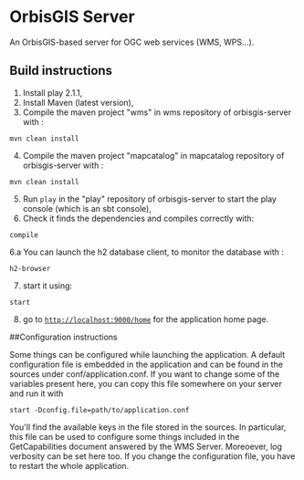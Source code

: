 OrbisGIS Server
=====================================

An OrbisGIS-based server for OGC web services (WMS, WPS...).

## Build instructions

1. Install play 2.1.1,
2. Install Maven (latest version),
3. Compile the maven project "wms" in wms repository of orbisgis-server with :

 ```
mvn clean install
```
4. Compile the maven project "mapcatalog" in mapcatalog repository of orbisgis-server with :

 ```
mvn clean install
```
5. Run `play` in the "play" repository of orbisgis-server to start the play console (which is an sbt console),
6. Check it finds the dependencies and compiles correctly with:

 ```
compile
```
6.a You can launch the h2 database client, to monitor the database with :

 ```
h2-browser
```
7. start it using:
 ```
start
```
8. go to [`http://localhost:9000/home`](http://localhost:9000/home) for the application home page.
 

##Configuration instructions

Some things can be configured while launching the application. A default configuration file is embedded in the
application and can be found in the sources under conf/application.conf. If you want to change some 
of the variables present here, you can copy this file somewhere on your server and run it with 

```
start -Dconfig.file=path/to/application.conf
```

You'll find the available keys in the file stored in the sources. In particular, this file can be used to 
configure some things included in the GetCapabilities document answered by the WMS Server. Moreoever, log
verbosity can be set here too. If you change the configuration file, you have to restart the whole
application.
